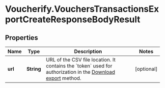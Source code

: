 # Voucherify.VouchersTransactionsExportCreateResponseBodyResult

## Properties

Name | Type | Description | Notes
------------ | ------------- | ------------- | -------------
**url** | **String** | URL of the CSV file location. It contains the &#x60;token&#x60; used for authorization in the [Download export](/api-reference/exports/download-export) method. | [optional] 


